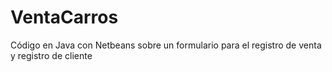 # VentaCarros
Código en Java con Netbeans sobre un formulario para el registro de venta y registro de cliente
